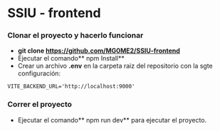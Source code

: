 # SSIU - frontend
### Clonar el proyecto y hacerlo funcionar

- **git clone https://github.com/MG0ME2/SSIU-frontend**
- Ejecutar el comando** npm Install**
- Crear un archivo **.env** en la carpeta raiz del repositorio con la sgte configuración:

```
VITE_BACKEND_URL='http://localhost:9000'
```
### Correr el proyecto
- Ejecutar el comando** npm run dev** para ejecutar el proyecto.
